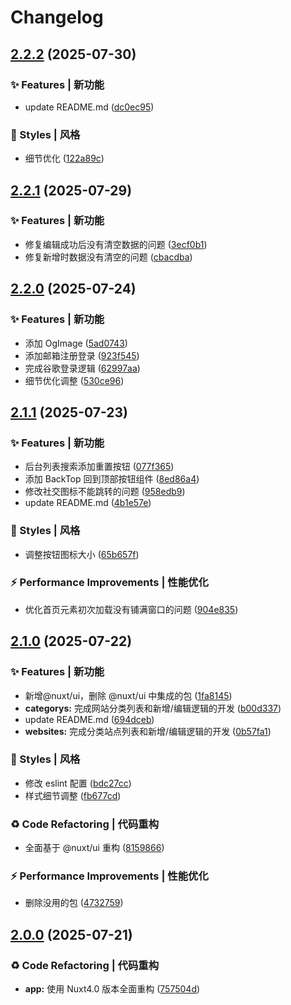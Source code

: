 # Changelog

## [2.2.2](https://github.com/baiwumm/dream-site/compare/2.2.1...2.2.2) (2025-07-30)

### ✨ Features | 新功能

* update README.md ([dc0ec95](https://github.com/baiwumm/dream-site/commit/dc0ec9520db46b37cbff3c8d47f43cfb373d9ae8))

### 💄 Styles | 风格

* 细节优化 ([122a89c](https://github.com/baiwumm/dream-site/commit/122a89c4733b269f7f4e38210cbfe1a91f9f5cd7))

## [2.2.1](https://github.com/baiwumm/dream-site/compare/2.2.0...2.2.1) (2025-07-29)

### ✨ Features | 新功能

* 修复编辑成功后没有清空数据的问题 ([3ecf0b1](https://github.com/baiwumm/dream-site/commit/3ecf0b1054b877bc41b6e5ba034126e707a2903d))
* 修复新增时数据没有清空的问题 ([cbacdba](https://github.com/baiwumm/dream-site/commit/cbacdbae67ef61a6a96f18a2a255ecf152b87e18))

## [2.2.0](https://github.com/baiwumm/dream-site/compare/2.1.1...2.2.0) (2025-07-24)

### ✨ Features | 新功能

* 添加 OgImage ([5ad0743](https://github.com/baiwumm/dream-site/commit/5ad07437d3811f792857d1561f41eaa18c862c60))
* 添加邮箱注册登录 ([923f545](https://github.com/baiwumm/dream-site/commit/923f5455ad2d10563901d1e86aee68ad2e4c3491))
* 完成谷歌登录逻辑 ([62997aa](https://github.com/baiwumm/dream-site/commit/62997aadfabf1f8d36816e8da29ff18236a285b9))
* 细节优化调整 ([530ce96](https://github.com/baiwumm/dream-site/commit/530ce96de6b2082b1211343a72653a227e39d13b))

## [2.1.1](https://github.com/baiwumm/dream-site/compare/2.1.0...2.1.1) (2025-07-23)

### ✨ Features | 新功能

* 后台列表搜索添加重置按钮 ([077f365](https://github.com/baiwumm/dream-site/commit/077f36506aef294bed06c59bc11cf12bb6637619))
* 添加 BackTop 回到顶部按钮组件 ([8ed86a4](https://github.com/baiwumm/dream-site/commit/8ed86a4795a5112729fad6902d884e777f86ed7e))
* 修改社交图标不能跳转的问题 ([958edb9](https://github.com/baiwumm/dream-site/commit/958edb9f658fca3d42e887f47d5e809bc1806f71))
* update README.md ([4b1e57e](https://github.com/baiwumm/dream-site/commit/4b1e57e4dae1b3c8ef36734a2dd404475f0fffc7))

### 💄 Styles | 风格

* 调整按钮图标大小 ([65b657f](https://github.com/baiwumm/dream-site/commit/65b657f7f13715081885d7a4f94ad0e4d1a872ee))

### ⚡ Performance Improvements | 性能优化

* 优化首页元素初次加载没有铺满窗口的问题 ([904e835](https://github.com/baiwumm/dream-site/commit/904e835b69747c96d53f468e1c843b24dd509f48))

## [2.1.0](https://github.com/baiwumm/dream-site/compare/2.0.0...2.1.0) (2025-07-22)

### ✨ Features | 新功能

* 新增@nuxt/ui，删除 @nuxt/ui 中集成的包 ([1fa8145](https://github.com/baiwumm/dream-site/commit/1fa81456ad91440cb8e74a7cbef7fc1de8174ed8))
* **categorys:** 完成网站分类列表和新增/编辑逻辑的开发 ([b00d337](https://github.com/baiwumm/dream-site/commit/b00d337b83660320e36bf70540c4562d5afd2ebd))
* update README.md ([694dceb](https://github.com/baiwumm/dream-site/commit/694dceb6c8ec6fc0a588007e3cc32654d50a63e4))
* **websites:** 完成分类站点列表和新增/编辑逻辑的开发 ([0b57fa1](https://github.com/baiwumm/dream-site/commit/0b57fa1704b8a3b1a753118ceb8af0624971229c))

### 💄 Styles | 风格

* 修改 eslint 配置 ([bdc27cc](https://github.com/baiwumm/dream-site/commit/bdc27cc6d26986ada748ece6675f3d9d0bfffc2c))
* 样式细节调整 ([fb677cd](https://github.com/baiwumm/dream-site/commit/fb677cd2a0b7bcc6e4f0c21ac7018448fd955d23))

### ♻ Code Refactoring | 代码重构

* 全面基于 @nuxt/ui 重构 ([8159866](https://github.com/baiwumm/dream-site/commit/8159866f05c8fc31da1e9c97dd3ec2dcef6dc0bd))

### ⚡ Performance Improvements | 性能优化

* 删除没用的包 ([4732759](https://github.com/baiwumm/dream-site/commit/4732759bf4bee21ee9c16acd000811fc3acb7a6f))

## [2.0.0](https://github.com/baiwumm/dream-site/compare/1.5.2...2.0.0) (2025-07-21)

### ♻ Code Refactoring | 代码重构

* **app:** 使用 Nuxt4.0 版本全面重构 ([757504d](https://github.com/baiwumm/dream-site/commit/757504d7d6f14890d7c0b50c1f7c82e31b9b13ab))
